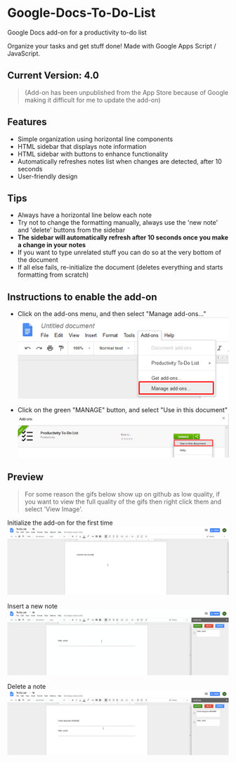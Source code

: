 # Google-Docs-To-Do-List
Google Docs add-on for a productivity to-do list

Organize your tasks and get stuff done! Made with Google Apps Script / JavaScript.

## Current Version: 4.0
> (Add-on has been unpublished from the App Store because of Google making it difficult for me to update the add-on)

## Features
- Simple organization using horizontal line components
- HTML sidebar that displays note information
- HTML sidebar with buttons to enhance functionality
- Automatically refreshes notes list when changes are detected, after 10 seconds
- User-friendly design

## Tips
- Always have a horizontal line below each note
- Try not to change the formatting manually, always use the 'new note' and 'delete' buttons from the sidebar
- **The sidebar will automatically refresh after 10 seconds once you make a change in your notes**
- If you want to type unrelated stuff you can do so at the very bottom of the document
- If all else fails, re-initialize the document (deletes everything and starts formatting from scratch)

## Instructions to enable the add-on
- Click on the add-ons menu, and then select "Manage add-ons..."
![alt tag](https://github.com/milan102/Google-Docs-To-Do-List/blob/master/preview/using_addon_instruction1.png)

- Click on the green "MANAGE" button, and select "Use in this document"
![alt tag](https://github.com/milan102/Google-Docs-To-Do-List/blob/master/preview/using_addon_instruction2.png)


## Preview
>For some reason the gifs below show up on github as low quality, if you want to view the full quality of the gifs then right click them and select 'View Image'.

Initialize the add-on for the first time
![alt tag](https://github.com/milan102/Google-Docs-To-Do-List/blob/master/preview/gdocs-add-on-initialize.gif)

Insert a new note
![alt tag](https://github.com/milan102/Google-Docs-To-Do-List/blob/master/preview/gdocs-add-on-insert.gif)

Delete a note
![alt tag](https://github.com/milan102/Google-Docs-To-Do-List/blob/master/preview/gdocs-add-on-delete.gif)

